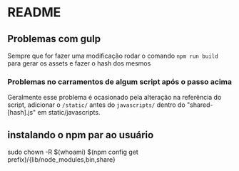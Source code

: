 # README


## Problemas com gulp

Sempre que for fazer uma modificação rodar o comando `npm run build` para
gerar os assets e fazer o hash dos mesmos

### Problemas no carramentos de algum script após o passo acima

Geralmente esse problema é ocasionado pela alteração na referência do script,
adicionar o `/static/` antes do `javascripts/` dentro do "shared-[hash].js"
em static/javascripts.


## instalando o npm par ao usuário

sudo chown -R $(whoami) $(npm config get prefix)/{lib/node_modules,bin,share}